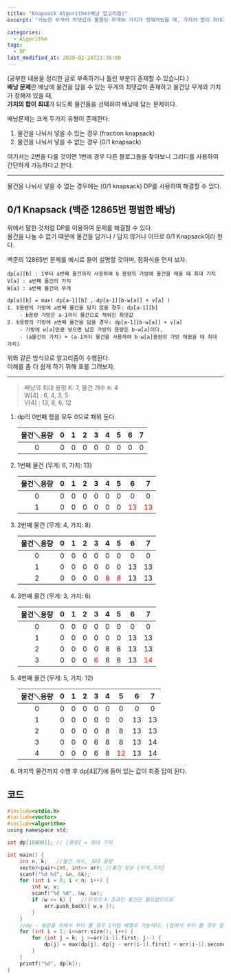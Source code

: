 ```yaml
---
title: "Knapsack Algorithm(배낭 알고리즘)"
excerpt: "가능한 무게의 최댓값과 물품당 무게와 가치가 정해져있을 때, 가치의 합이 최대가 되도록 물품을 선택하는 문제"

categories:
  - Algorithm
tags:
  - DP
last_modified_at: 2020-02-24T23:36:00
---
```

(공부한 내용을 정리한 글로 부족하거나 틀린 부분이 존재할 수 있습니다.)  
**배낭 문제**란 배낭에 물건을 담을 수 있는 무게의 최댓값이 존재하고 물건당 무게와 가치가 정해져 있을 때,  
**가치의 합이 최대**가 되도록 물건들을 선택하여 배낭에 담는 문제이다.  


배낭문제는 크게 두가지 유형이 존재한다.  
1. 물건을 나눠서 넣을 수 있는 경우 (fraction knapsack)  
2. 물건을 나눠서 넣을 수 없는 경우 (0/1 knapsack)  

여기서는 2번을 다룰 것이면 1번에 경우 다른 블로그들을 찾아보니 그리디를 사용하여 간단하게 가능하다고 한다.  

-------------------  
물건을 나눠서 넣을 수 없는 경우에는 (0/1 knapsack) DP를 사용하여 해결할 수 있다.  


0/1 Knapsack  (백준 12865번 평범한 배낭)
---------------  
위에서 말한 것처럼 DP를 이용하여 문제를 해결할 수 있다.  
물건을 나눌 수 없기 때문에 물건을 담거나 / 담지 않거나 이므로 0/1 Knapsack이라 한다.  


백준의 12865번 문제를 예시로 들어 설명할 것이며, 점화식을 먼저 보자.  
```
dp[a][b] : 1부터 a번째 물건까지 사용하여 b 용량의 가방에 물건을 채울 때 최대 가치  
V[a] : a번째 물건의 가치  
W[a] : a번째 물건의 무게  

dp[a][b] = max( dp[a-1][b] , dp[a-1][b-w[a]] + v[a] )
1. b용량의 가방에 a번째 물건을 담지 않을 경우: dp[a-1][b]
	- b용량 가방은 a-1까지 물건으로 채워진 최댓값  
2. b용량의 가방에 a번째 물건을 담을 경우: dp[a-1][b-w[a]] + v[a]
	- 가방에 w[a]만큼 넣으면 남은 가방의 용량은 b-w[a]이다.  
	- (a물건의 가치) + (a-1까지 물건을 사용하여 b-w[a]용량의 가방 채웠을 때 최대 가치)
```  
위와 같은 방식으로 알고리즘이 수행된다.  
이해를 좀 더 쉽게 하기 위해 표를 그려보자.  

-------------------------------------  

> 배낭의 최대 용량 K: 7, 물건 개수 n: 4  
> W[4] : 6, 4, 3, 5   
> V[4] : 13, 8, 6, 12  

1. dp의 0번째 행을 모두 0으로 채워 둔다.  

	|물건＼용량| 0 | 1 | 2 | 3 | 4 | 5 | 6 | 7 |  
	|:-----------:|:--:|:--:|:--:|:--:|:--:|:--:|:--:|:--:|  
	|0|0|0|0|0|0|0|0|0|  

2. 1번째 물건 (무게: 6, 가치: 13)  

	|물건＼용량| 0 | 1 | 2 | 3 | 4 | 5 | 6 | 7 |  
	|:-----------:|:--:|:--:|:--:|:--:|:--:|:--:|:--:|:--:|  
	|0|0|0|0|0|0|0|0|0|  
	|1|0|0|0|0|0|0|<span style="color:red">13</span>|<span style="color:red">13</span>|  

3. 2번째 물건 (무게: 4, 가치: 8)  

	|물건＼용량| 0 | 1 | 2 | 3 | 4 | 5 | 6 | 7 |  
	|:-----------:|:--:|:--:|:--:|:--:|:--:|:--:|:--:|:--:|  
	|0|0|0|0|0|0|0|0|0|  
	|1|0|0|0|0|0|0|13|13|  
	|2|0|0|0|0|<span style="color:red">8</span>|<span style="color:red">8</span>|13|13|  

4. 3번째 물건 (무게: 3, 가치: 6)  

	|물건＼용량| 0 | 1 | 2 | 3 | 4 | 5 | 6 | 7 |  
	|:-----------:|:--:|:--:|:--:|:--:|:--:|:--:|:--:|:--:|  
	|0|0|0|0|0|0|0|0|0|  
	|1|0|0|0|0|0|0|13|13|  
	|2|0|0|0|0|8|8|13|13| 
	|3|0|0|0|<span style="color:red">6</span>|8|8|13|<span style="color:red">14</span>|  

5. 4번째 물건 (무게: 5, 가치: 12)  

	|물건＼용량| 0 | 1 | 2 | 3 | 4 | 5 | 6 | 7 |  
	|:-----------:|:--:|:--:|:--:|:--:|:--:|:--:|:--:|:--:|  
	|0|0|0|0|0|0|0|0|0|  
	|1|0|0|0|0|0|0|13|13|  
	|2|0|0|0|0|8|8|13|13| 
	|3|0|0|0|6|8|8|13|14|  
	|4|0|0|0|6|8|<span style="color:red">12</span>|13|14|  

6. 마지막 물건까지 수행 후 dp[4][7]에 들어 있는 값이 최종 답이 된다.  

코드  
--------  

``` c
#include<stdio.h>
#include<vector>
#include<algorithm>
using namespace std;

int dp[100001];	// [용량] = 최대 가치

int main() {
	int n, k;	//물건 개수, 최대 용량
	vector<pair<int, int>> arr;	//물건 정보 {무게,가치}
	scanf("%d %d", &n, &k);
	for (int i = 0; i < n; i++) {
		int w, v;
		scanf("%d %d", &w, &v);
		if (w <= k) {	//무게가 k 초과인 물건은 필요없으므로
			arr.push_back({ w,v });
		}
	}
	//dp - 용량을 뒤에서 부터 볼 경우 1차원 배열로 가능하다. (앞에서 부터 볼 경우 앞에 값들은 계산하며 사용될 수 있어서 2차원 배열 사용해야 함)
	for (int i = 1; i<=arr.size(); i++) {
		for (int j = k; j >=arr[i-1].first; j--) {
			dp[j] = max(dp[j], dp[j - arr[i-1].first] + arr[i-1].second);
		}
	}
	printf("%d", dp[k]);
}
```